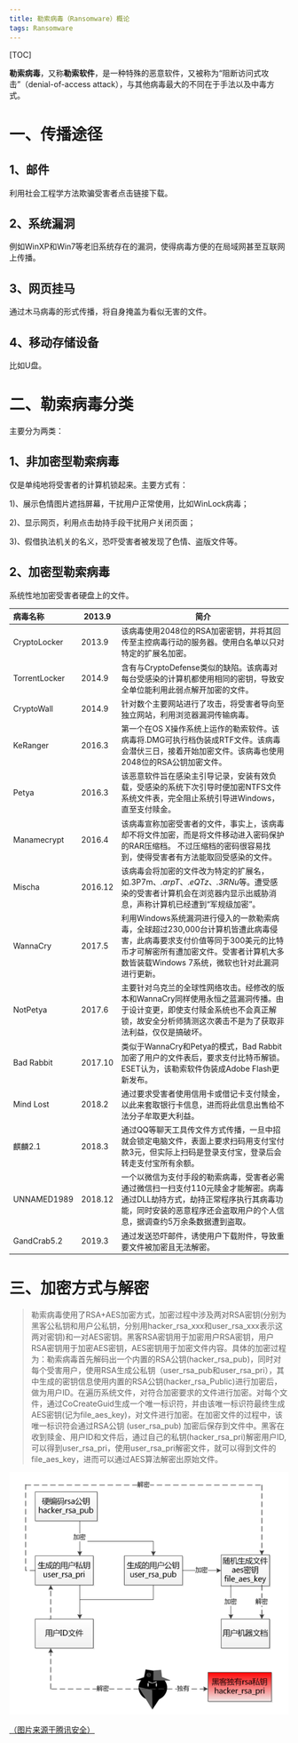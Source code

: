```yaml
---
title: 勒索病毒（Ransomware）概论
tags: Ransomware
---
```


[TOC]

**勒索病毒**，又称**勒索软件**，是一种特殊的恶意软件，又被称为“阻断访问式攻击”（denial-of-access attack），与其他病毒最大的不同在于手法以及中毒方式。



# 一、传播途径

## 1、邮件

利用社会工程学方法欺骗受害者点击链接下载。



## 2、系统漏洞

例如WinXP和Win7等老旧系统存在的漏洞，使得病毒方便的在局域网甚至互联网上传播。



## 3、网页挂马

通过木马病毒的形式传播，将自身掩盖为看似无害的文件。



## 4、移动存储设备

比如U盘。



# 二、勒索病毒分类

主要分为两类：



## 1、非加密型勒索病毒

仅是单纯地将受害者的计算机锁起来。主要方式有：

1)、展示色情图片遮挡屏幕，干扰用户正常使用，比如WinLock病毒；

2)、显示网页，利用点击劫持手段干扰用户关闭页面；

3)、假借执法机关的名义，恐吓受害者被发现了色情、盗版文件等。



## 2、加密型勒索病毒

系统性地加密受害者硬盘上的文件。

| 病毒名称      | 2013.9  | 简介                                                         |
| :------------ | ------- | ------------------------------------------------------------ |
| CryptoLocker  | 2013.9  | 该病毒使用2048位的RSA加密密钥，并将其回传至主控病毒行动的服务器。使用白名单以只对特定的扩展名加密。 |
| TorrentLocker | 2014.9  | 含有与CryptoDefense类似的缺陷。该病毒对每台受感染的计算机都使用相同的密钥，导致安全单位能利用此弱点解开加密的文件。 |
| CryptoWall    | 2014.9  | 针对数个主要网站进行了攻击，将受害者导向至独立网站，利用浏览器漏洞传输病毒。 |
| KeRanger      | 2016.3  | 第一个在OS X操作系统上运作的勒索软件。该病毒将.DMG可执行档伪装成RTF文件。该病毒会潜伏三日，接着开始加密文件。该病毒也使用2048位的RSA公钥加密文件。 |
| Petya         | 2016.3  | 该恶意软件旨在感染主引导记录，安装有效负载，受感染的系统下次引导时便加密NTFS文件系统文件表，完全阻止系统引导进Windows，直至支付赎金。 |
| Manamecrypt   | 2016.4  | 该病毒宣称加密受害者的文件，事实上，该病毒却不将文件加密，而是将文件移动进入密码保护的RAR压缩档。 不过压缩档的密码很容易找到，使得受害者有方法能取回受感染的文件。 |
| Mischa        | 2016.12 | 该病毒会将加密的文件改为特定的扩展名，如.3P7m、*.arpT*、.*eQTz*、*.3RNu*等。遭受感染的受害者计算机会在浏览器内显示出威胁消息，声称计算机已经遭到“军规级加密”。 |
| WannaCry      | 2017.5  | 利用Windows系统漏洞进行侵入的一款勒索病毒，全球超过230,000台计算机皆遭此病毒侵害，此病毒要求支付价值等同于300美元的比特币才可解密所有遭加密文件。受害者计算机大多数皆装载Windows 7系统，微软也针对此漏洞进行更新。 |
| NotPetya      | 2017.6  | 主要针对乌克兰的全球性网络攻击。经修改的版本和WannaCry同样使用永恒之蓝漏洞传播。由于设计变更，即使支付赎金系统也不会真正解锁，故安全分析师猜测这次袭击不是为了获取非法利益，仅仅是搞破坏。 |
| Bad Rabbit    | 2017.10 | 类似于WannaCry和Petya的模式，Bad Rabbit加密了用户的文件表后，要求支付比特币解锁。ESET认为，该勒索软件伪装成Adobe Flash更新发布。 |
| Mind Lost     | 2018.2  | 通过要求受害者使用信用卡或借记卡支付赎金，以此来套取银行卡信息，进而将此信息出售给不法分子牟取更大利益。 |
| 麒麟2.1       | 2018.3  | 通过QQ等聊天工具传文件方式传播，一旦中招就会锁定电脑文件，表面上要求扫码用支付宝付款3元，但实际上扫码是登录支付宝，登录后会转走支付宝所有余额。 |
| UNNAMED1989   | 2018.12 | 一个以微信为支付手段的勒索病毒，受害者必需通过微信扫一扫支付110元赎金才能解密。病毒通过DLL劫持方式，劫持正常程序执行其病毒功能，同时安装的恶意程序还会盗取用户的个人信息，据调查约5万余条数据遭到盗取。 |
| GandCrab5.2   | 2019.3  | 通过发送恐吓邮件，诱使用户下载附件，导致重要文件被加密且无法解密。 |



# 三、加密方式与解密

> 勒索病毒使用了RSA+AES加密方式，加密过程中涉及两对RSA密钥(分别为黑客公私钥和用户公私钥，分别用hacker_rsa_xxx和user_rsa_xxx表示这两对密钥)和一对AES密钥。黑客RSA密钥用于加密用户RSA密钥，用户RSA密钥用于加密AES密钥，AES密钥用于加密文件内容。具体的加密过程为：勒索病毒首先解码出一个内置的RSA公钥(hacker_rsa_pub)，同时对每个受害用户，使用RSA生成公私钥（user_rsa_pub和user_rsa_pri），其中生成的密钥信息使用内置的RSA公钥(hacker_rsa_Public)进行加密后，做为用户ID。在遍历系统文件，对符合加密要求的文件进行加密。对每个文件，通过CoCreateGuid生成一个唯一标识符，并由该唯一标识符最终生成AES密钥(记为file_aes_key)，对文件进行加密。在加密文件的过程中，该唯一标识符会通过RSA公钥 (user_rsa_pub) 加密后保存到文件中。黑客在收到赎金、用户ID和文件后，通过自己的私钥(hacker_rsa_pri)解密用户ID,可以得到user_rsa_pri，使用user_rsa_pri解密文件，就可以得到文件的file_aes_key，进而可以通过AES算法解密出原始文件。

![](img/e0b68913ac8acdfe48c67435977248d7.png)

<u>（图片来源于腾讯安全）</u>



<!--more-->